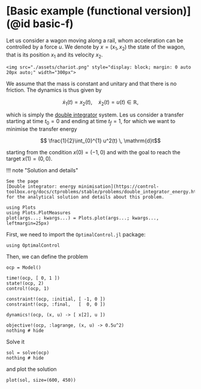 # [Basic example (functional version)](@id basic-f)

Let us consider a wagon moving along a rail, whom acceleration can be controlled by a force $u$.
We denote by $x = (x_1, x_2)$ the state of the wagon, that is its position $x_1$ and its velocity $x_2$.

```@raw html
<img src="./assets/chariot.png" style="display: block; margin: 0 auto 20px auto;" width="300px">
```

We assume that the mass is constant and unitary and that there is no friction. The dynamics is thus given by

```math
    \dot x_1(t) = x_2(t), \quad \dot x_2(t) = u(t) \in \mathbb{R},
```

which is simply the [double integrator](https://en.wikipedia.org/w/index.php?title=Double_integrator&oldid=1071399674) system.
Les us consider a transfer starting at time $t_0 = 0$ and ending at time $t_f = 1$, for which we want to minimise the transfer energy

```math
    \frac{1}{2}\int_{0}^{1} u^2(t) \, \mathrm{d}t
```

starting from the condition $x(0) = (-1, 0)$ and with the goal to reach the target $x(1) = (0, 0)$.

!!! note "Solution and details"

    See the page 
    [Double integrator: energy minimisation](https://control-toolbox.org/docs/ctproblems/stable/problems/double_integrator_energy.html#DIE) 
    for the analytical solution and details about this problem.

```@setup main
using Plots
using Plots.PlotMeasures
plot(args...; kwargs...) = Plots.plot(args...; kwargs..., leftmargin=25px)
```

First, we need to import the `OptimalControl.jl` package:

```@example main
using OptimalControl
```

Then, we can define the problem

```@example main
ocp = Model()

time!(ocp, [ 0, 1 ])
state!(ocp, 2)
control!(ocp, 1)

constraint!(ocp, :initial, [ -1, 0 ])
constraint!(ocp, :final,   [  0, 0 ])

dynamics!(ocp, (x, u) -> [ x[2], u ])

objective!(ocp, :lagrange, (x, u) -> 0.5u^2)
nothing # hide
```

Solve it

```@example main
sol = solve(ocp)
nothing # hide
```

and plot the solution

```@example main
plot(sol, size=(600, 450))
```
